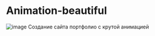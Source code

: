 # Animation-beautiful
![image](https://github.com/Kirikel/Animation-beautiful/assets/120775570/6f4f7a1f-60f0-4739-a275-3fc40a1485a0)
Создание сайта портфолио с крутой анимацией
